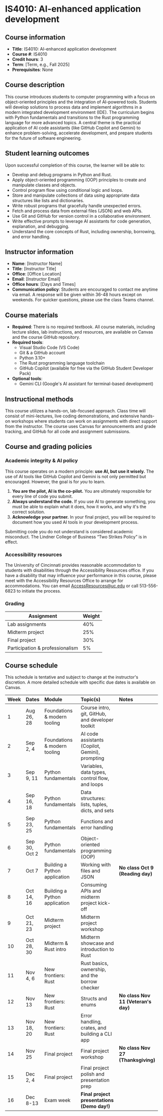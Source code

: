 # IS4010: AI-enhanced application development

## Course information

*   **Title**: IS4010: AI-enhanced application development
*   **Course #**: IS4010
*   **Credit hours**: 3
*   **Term**: [Term, e.g., Fall 2025]
*   **Prerequisites**: None

## Course description

This course introduces students to computer programming with a focus on object-oriented principles and the integration of AI-powered tools. Students will develop solutions to process data and implement algorithms in a modern integrated development environment (IDE). The curriculum begins with Python fundamentals and transitions to the Rust programming language for more advanced topics. A central theme is the practical application of AI code assistants (like GitHub Copilot and Gemini) to enhance problem-solving, accelerate development, and prepare students for the future of software engineering.

## Student learning outcomes

Upon successful completion of this course, the learner will be able to:

*   Develop and debug programs in Python and Rust.
*   Apply object-oriented programming (OOP) principles to create and manipulate classes and objects.
*   Control program flow using conditional logic and loops.
*   Store and manipulate collections of data using appropriate data structures like lists and dictionaries.
*   Write robust programs that gracefully handle unexpected errors.
*   Fetch and process data from external files (JSON) and web APIs.
*   Use Git and GitHub for version control in a collaborative environment.
*   Write effective prompts to leverage AI assistants for code generation, explanation, and debugging.
*   Understand the core concepts of Rust, including ownership, borrowing, and error handling.

## Instructor information

*   **Name**: [Instructor Name]
*   **Title**: [Instructor Title]
*   **Office**: [Office Location]
*   **Email**: [Instructor Email]
*   **Office hours**: [Days and Times]
*   **Communication policy**: Students are encouraged to contact me anytime via email. A response will be given within 36-48 hours except on weekends. For quicker questions, please use the class Teams channel.

## Course materials

*   **Required**: There is no required textbook. All course materials, including lecture slides, lab instructions, and resources, are available on Canvas and the course GitHub repository.
*   **Required tools**:
    *   Visual Studio Code (VS Code)
    *   Git & a GitHub account
    *   Python 3.10+
    *   The Rust programming language toolchain
    *   GitHub Copilot (available for free via the GitHub Student Developer Pack)
*   **Optional tools**:
    *   Gemini CLI (Google's AI assistant for terminal-based development)

## Instructional methods

This course utilizes a hands-on, lab-focused approach. Class time will consist of mini-lectures, live coding demonstrations, and extensive hands-on workshops where students can work on assignments with direct support from the instructor. The course uses Canvas for announcements and grade tracking, and GitHub for all code and assignment submissions.

## Course and grading policies

### Academic integrity & AI policy

This course operates on a modern principle: **use AI, but use it wisely.** The use of AI tools like GitHub Copilot and Gemini is not only permitted but encouraged. However, the goal is for *you* to learn.

1.  **You are the pilot, AI is the co-pilot.** You are ultimately responsible for every line of code you submit.
2.  **Always understand the code.** If you use AI to generate something, you must be able to explain what it does, how it works, and why it's the correct solution.
3.  **Acknowledge your partner.** In your final project, you will be required to document how you used AI tools in your development process.

Submitting code you do not understand is considered academic misconduct. The Lindner College of Business “Two Strikes Policy” is in effect.

### Accessibility resources

The University of Cincinnati provides reasonable accommodation to students with disabilities through the Accessibility Resources office. If you have a disability that may influence your performance in this course, please meet with the Accessibility Resources Office to arrange for accommodations. You can email AccessResources@uc.edu or call 513-556-6823 to initiate the process.

### Grading

| Assignment            | Weight  |
| --------------------- | ------- |
| Lab assignments       | 40%     |
| Midterm project       | 25%     |
| Final project         | 30%     |
| Participation & professionalism | 5%      |

## Course schedule

This schedule is tentative and subject to change at the instructor's discretion. A more detailed schedule with specific due dates is available on Canvas.

| Week | Dates         | Module                             | Topic(s)                                          | Notes                               |
| :--- | :------------ | :--------------------------------- | :------------------------------------------------ | :---------------------------------- |
| 1    | Aug 26, 28    | Foundations & modern tooling       | Course intro, git, GitHub, and developer toolkit  |                                     |
| 2    | Sep 2, 4      | Foundations & modern tooling       | AI code assistants (Copilot, Gemini), prompting   |                                     |
| 3    | Sep 9, 11     | Python fundamentals                | Variables, data types, control flow, and loops    |                                     |
| 4    | Sep 16, 18    | Python fundamentals                | Data structures: lists, tuples, dicts, and sets   |                                     |
| 5    | Sep 23, 25    | Python fundamentals                | Functions and error handling                      |                                     |
| 6    | Sep 30, Oct 2 | Python fundamentals                | Object-oriented programming (OOP)                 |                                     |
| 7    | Oct 7         | Building a Python application      | Working with files and JSON                       | **No class Oct 9 (Reading day)**    |
| 8    | Oct 14, 16    | Building a Python application      | Consuming APIs and midterm project kick-off       |                                     |
| 9    | Oct 21, 23    | Midterm project                    | Midterm project workshop                          |                                     |
| 10   | Oct 28, 30    | Midterm & Rust intro               | Midterm showcase and introduction to Rust         |                                     |
| 11   | Nov 4, 6      | New frontiers: Rust                | Rust basics, ownership, and the borrow checker    |                                     |
| 12   | Nov 13        | New frontiers: Rust                | Structs and enums                                 | **No class Nov 11 (Veteran's day)** |
| 13   | Nov 18, 20    | New frontiers: Rust                | Error handling, crates, and building a CLI app    |                                     |
| 14   | Nov 25        | Final project                      | Final project workshop                            | **No class Nov 27 (Thanksgiving)**  |
| 15   | Dec 2, 4      | Final project                      | Final project polish and presentation prep        |                                     |
| 16   | Dec 8-13      | Exam week                          | **Final project presentations (Demo day!)**       |                                     |
